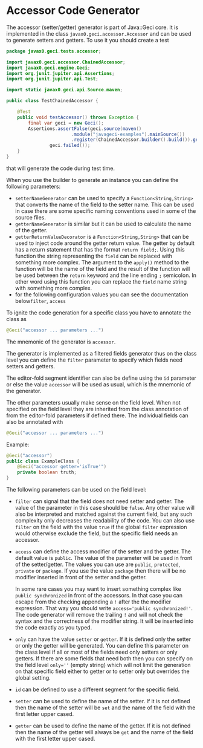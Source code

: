 # Accessor Code Generator

The accessor (setter/getter) generator is part of Java::Geci core. It is
implemented in the class `javax0.geci.accessor.Accessor` and can be used
to generate setters and getters. To use it you should create a test

<!-- snip TestAccessor -->
```java
package javax0.geci.tests.accessor;

import javax0.geci.accessor.ChainedAccessor;
import javax0.geci.engine.Geci;
import org.junit.jupiter.api.Assertions;
import org.junit.jupiter.api.Test;

import static javax0.geci.api.Source.maven;

public class TestChainedAccessor {

    @Test
    public void testAccessor() throws Exception {
        final var geci = new Geci();
        Assertions.assertFalse(geci.source(maven()
                        .module("javageci-examples").mainSource())
                        .register(ChainedAccessor.builder().build()).generate(),
                geci.failed());
    }
}
```

that will generate the code during test time.

When you use the builder to generate an instance you can define the
following parameters:


* `setterNameGenerator` can be used to specify a
  `Function<String,String>` that converts the name of the field to the
  setter name. This can be used in case there are some specific naming
  conventions used in some of the source files. 
* `getterNameGenerator` is similar but it can be used to calculate the
  name of the getter.
* `getterReturnValueDecorator` is a `Function<String,String>` that can
  be used to inject code around the getter return value. The getter
  by default has a return statement that has the format
  `return field;`. Using this function the string representing the
  `field` can be replaced with something more complex. The argument to 
  the `apply()` method to the function will be the name of the field and
  the result of the function will be used between the `return` keyword
  and the line ending `;` semicolon. In other word using this function 
  you can replace the `field` name string with something more complex. 
* for the following configuration values you can see the documentation
  below`filter`, `access`

To ignite the code generation for a specific class you have to annotate
the class as

```java
@Geci("accessor ... parameters ...")
```

The mnemonic of the generator is `accessor`.

The generator is implemented as a filtered fields generator thus on the
class level you can define the `filter` parameter to specify which
fields need setters and getters.

The editor-fold segment identifier can also be define using the `id`
parameter or else the value `accessor` will be used as usual, which is
the mnemonic of the generator.

The other parameters usually make sense on the field level. When not
specified on the field level they are inherited from the class
annotation of from the editor-fold parameters if defined there. The
individual fields can also be annotated with

```java
@Geci("accessor ... parameters ...")
```

Example:
```java
@Geci("accessor")
public class ExampleClass {
    @Geci("accessor getter='isTrue'")
    private boolean truth;
}
```
The following parameters can be used on the field level:

* `filter` can signal that the field does not need setter and getter.
  The value of the parameter in this case should be `false`. Any other
  value will also be interpreted and matched against the current field,
  but any such complexity only decreases the readability of the code.
  You can also use `filter` on the field with the value `true` if the
  global `filter` expression would otherwise exclude the field, but the
  specific field needs an accessor.
    
* `access` can define the access modifier of the setter and the getter.
  The default value is `public`. The value of the parameter will be used
  in front of the setter/getter. The values you can use are `public`,
  `protected`, `private` or `package`. If you use the value `package`
  then there will be no modifier inserted in front of the setter and the
  getter.
  
  In some rare cases you may want to insert something complex like
  `public synchronized` in front of the accessors. In that case you can
  escape from the checking appending a `!` after the the modifier
  expression. That way you should write `access='public synchronized!'`.
  The code generator will remove the trailing `!` and will not check the
  syntax and the correctness of the modifier string. It will be inserted
  into the code exactly as you typed.
  
* `only` can have the value `setter` or `getter`. If it is defined only
  the setter or only the getter will be generated. You can define this
  parameter on the class level if all or most of the fields need only
  setters or only getters. If there are some fields that need both then
  you can specify on the field level `only=''` (empty string) which will
  not limit the generation on that specific field either to getter or to
  setter only but overrides the global setting.
  
* `id` can be defined to use a different segment for the specific field.

*  `setter` can be used to define the name of the setter. If it is not
  defined then the name of the setter will be `set` and the name of the
  field with the first letter upper cased.
 
* `getter` can be used to define the name of the getter. If it is not
  defined then the name of the getter will always be `get` and the name
  of the field with the first letter upper cased.
